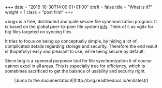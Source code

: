+++
date = "2016-10-30T14:09:01+01:00"
draft = false
title = "What is it?"
weight = 1
class = "post first"
+++

»brig« is a free, distributed and quite secure file synchronization program.
It is based on the global peer-to-peer file system [ipfs](https://ipfs.io/).
Think of it as »git« for big files targeted on syncing files.

It tries to focus on being up conceptually simple, by hiding a lot of
complicated details regarding storage and security. Therefore the end result is
(hopefully) easy and pleasant to use, while being secure by default.

Since brig is a »general purpose« tool for file synchronization it of course
cannot excel in all areas. This is especially true for efficiency, which is
sometimes sacrificed to get the balance of usability and security right.

<center>
[Jump to the documentation!](http://brig.readthedocs.io/en/latest/)
</center>
